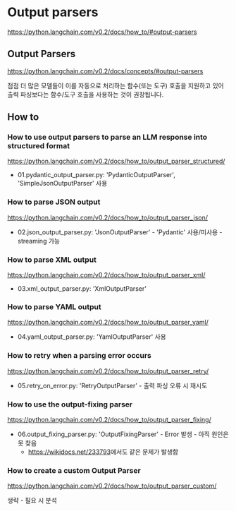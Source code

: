 # Output parsers

<https://python.langchain.com/v0.2/docs/how_to/#output-parsers>

## Output Parsers

<https://python.langchain.com/v0.2/docs/concepts/#output-parsers>

점점 더 많은 모델들이 이를 자동으로 처리하는 함수(또는 도구) 호출을 지원하고 있어 출력 파싱보다는 함수/도구 호출을 사용하는 것이 권장됩니다.

## How to

### How to use output parsers to parse an LLM response into structured format

<https://python.langchain.com/v0.2/docs/how_to/output_parser_structured/>

- 01.pydantic_output_parser.py: 'PydanticOutputParser', 'SimpleJsonOutputParser' 사용

### How to parse JSON output

<https://python.langchain.com/v0.2/docs/how_to/output_parser_json/>

- 02.json_output_parser.py: 'JsonOutputParser' - 'Pydantic' 사용/미사용 - streaming 가능


### How to parse XML output

<https://python.langchain.com/v0.2/docs/how_to/output_parser_xml/>

- 03.xml_output_parser.py: 'XmlOutputParser'

### How to parse YAML output

<https://python.langchain.com/v0.2/docs/how_to/output_parser_yaml/>

- 04.yaml_output_parser.py: 'YamlOutputParser' 사용

### How to retry when a parsing error occurs

<https://python.langchain.com/v0.2/docs/how_to/output_parser_retry/>

- 05.retry_on_error.py: 'RetryOutputParser' - 출력 파싱 오류 시 재시도

### How to use the output-fixing parser

<https://python.langchain.com/v0.2/docs/how_to/output_parser_fixing/>

- 06.output_fixing_parser.py: 'OutputFixingParser' - Error 발생 - 아직 원인은 못 찾음
  - <https://wikidocs.net/233793>에서도 같은 문제가 발생함

### How to create a custom Output Parser

<https://python.langchain.com/v0.2/docs/how_to/output_parser_custom/>

생략 - 필요 시 분석